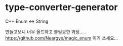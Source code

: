 # type-converter-generator
C++ Enum &lt;-> String

만들고보니 너무 올드하고 불필요한 과정..... https://github.com/Neargye/magic_enum 이거 쓰세요...
